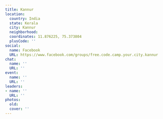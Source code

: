 ```yaml
---
title: Kannur
location:
  country: India
  state: Kerala
  city: Kannur
  neighborhood: 
  coordinates: 11.876225, 75.373804
  plusCode: ''
social:
  name: Facebook
  URL: https://www.facebook.com/groups/free.code.camp.your.city.kannur
chat:
  name: ''
  URL: ''
event:
  name: ''
  URL: ''
leaders:
- name: ''
  URL: ''
photos:
  old: 
  cover: ''
---
```

